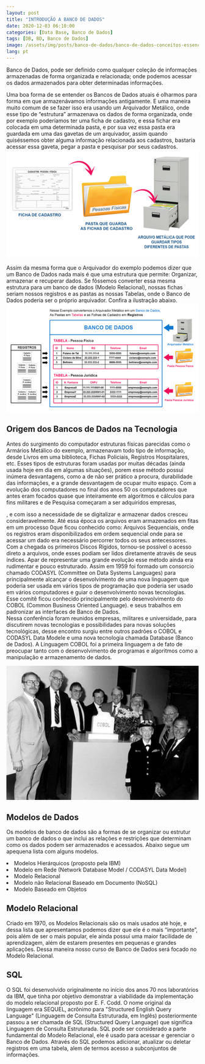 ```yaml
---
layout: post
title: "INTRODUÇÃO A BANCO DE DADOS"
date: 2020-12-03 06:10:00
categories: [Data Base, Banco de Dados]
tags: [DB, BD, Banco de Dados]
image: /assets/img/posts/banco-de-dados/banco-de-dados-conceitos-essenciais.jpg
lang: pt
---
```



Banco de Dados, pode ser definido como qualquer coleção de informações armazenadas de forma organizada e relacionada; onde podemos acessar os dados armazenados para obter determinadas informações.
<!--more-->
Uma boa forma de se entender os Bancos de Dados atuais é olharmos para forma em que armazenávamos informações antigamente. E uma maneira muito comum de se fazer isso era usando um Arquivador Metálico, onde esse tipo de “estrutura” armazenava os dados de forma organizada, onde por exemplo poderíamos ter uma ficha de cadastro, e essa fichar era colocada em uma determinada pasta, e por sua vez essa pasta era guardada em uma das gavetas de um arquivador, assim quando quiséssemos obter alguma informação relacionada aos cadastros, bastaria acessar essa gaveta, pegar a pasta e pesquisar por seus cadastros.
![Exemplo de Arquivo](/assets/img/posts/banco-de-dados/bd-exemplo-01.png)

Assim da mesma forma que o Arquivador do exemplo podemos dizer que um Banco de Dados nada mais é que uma estrutura que permite: Organizar, armazenar e recuperar dados.
Se fôssemos converter essa mesma estrutura para um banco de dados (Modelo Relacional), nossas fichas seriam nossos registros e as pastas as nossas Tabelas, onde o Banco de Dados poderia ser o próprio arquivador.
Confira a ilustração abaixo.
![Exemplo de Banco de Dados](/assets/img/posts/banco-de-dados/bd-exemplo-02.png)

## Origem dos Bancos de Dados na Tecnologia

Antes do surgimento do computador estruturas físicas parecidas como o Armários Metálico do exemplo, armazenavam todo tipo de informação, desde Livros em uma biblioteca, Fichas Policiais, Registros Hospitalares, etc. 
Esses tipos de estruturas foram usadas por muitas décadas (ainda usada hoje em dia em algumas situações), porem esse método possui inúmera desvantagens, como a de não ser prático a procura, durabilidade das informações, e a grande desvantagem de ocupar muito espaço.
Com a evolução dos computadores no final dos anos 50 os computadores que antes eram focados quase que inteiramente em algoritmos e cálculos para fins militares e de Pesquisa começaram a ser adquiridos empresas,

, e com isso a necessidade de se digitalizar e armazenar dados cresceu consideravelmente.
Até essa época os arquivos eram armazenados em fitas em um processo 0que ficou conhecido como: Arquivos Sequenciais, onde os registros eram disponibilizados em ordem sequencial onde para se acessar um dado era necessário percorrer todos os seus antecessores.
Com a chegada os primeiros Discos Rígidos, tornou-se possível o acesso direto a arquivos, onde esses podiam ser lidos diretamente através de seus índices. Apar de representar uma grande evolução esse método ainda era rudimentar e pouco estruturado.
Assim em 1959 foi formado um consorcio chamado CODASYL (Committee on Data Systems Languages) para principalmente alcançar o desenvolvimento de uma nova linguagem que poderia ser usada em vários tipos de programação que poderia ser usado em vários computadores e guiar o desenvolvimento novas tecnologias.
Esse comitê ficou conhecido principalmente pelo desenvolvimento do COBOL (Common Business Oriented Language). e seus trabalhos em padronizar as interfaces de Banco de Dados.  
Nessa conferência foram reunidos empresas, militares e universidade, para discutirem novas tecnologias e possibilidades para novas soluções tecnológicas, desse encontro surgiu entre outros padrões o COBOL e CODASYL Data Modele e uma nova tecnologia chamada Database (Banco de Dados).
A Linguagem COBOL foi a primeira linguagem a de fato de preocupar tanto com o desenvolvimento de programas e algoritmos como a manipulação e armazenamento de dados.

![Exemplo de Arquivo](/assets/img/posts/banco-de-dados/img-codasyl.jpg)

## Modelos de Dados

Os modelos de banco de dados são a formas de se organizar ou estrutur um banco de dados o que inclui as relações e restrições que determinam como os dados podem ser armazenados e acessados. Abaixo segue um apequena lista com alguns modelos.

<li> Modelos Hierárquicos (proposto pela IBM)</li>
<li> Modelo em Rede (Network Database Model / CODASYL Data Model)</li>
<li> Modelo Relacional</li>
<li> Modelo não Relacional Baseado em Documento (NoSQL)</li>
<li> Modelo Baseado em Objetos</li>

## Modelo Relacional

Criado em 1970, os Modelos Relacionais são os mais usados até hoje, e dessa lista que apresentamos podemos dizer que ele é o mais “importante”, pois além de ser o mais popular, ele ainda possuí uma maior facilidade de aprendizagem, além de estarem presentes em pequenas e grandes aplicações.
Dessa maneira nosso curso de Banco de Dados será focado no Modelo Relacional.

## SQL

O SQL foi desenvolvido originalmente no início dos anos 70 nos laboratórios da IBM, que tinha por objetivo demonstrar a viabilidade da implementação do modelo relacional proposto por E. F. Codd. O nome original da linguagem era SEQUEL, acrônimo para "Structured English Query Language" (Linguagem de Consulta Estruturada, em Inglês) posteriormente passou a ser chamada de SQL (Structured Query Language) que significa Linguagem de Consulta Estruturada.
SQL pode ser considerado a parte fundamental do Modelo Relacional, ele é usado para acessar e gerenciar o Banco de Dados. Através do SQL podemos adicionar, atualizar ou deletar registros em uma tabela, alem de termos acesso a subconjuntos de informações.
